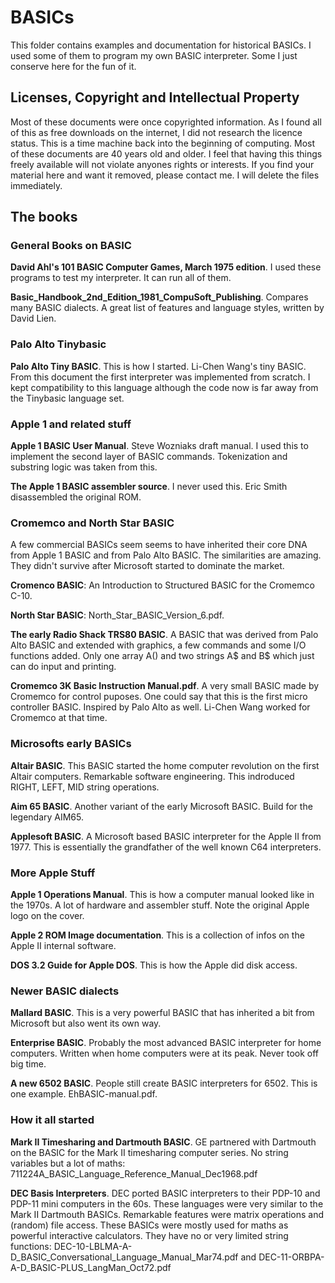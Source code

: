 # BASICs

This folder contains examples and documentation for historical BASICs. I used some of them to program my own BASIC interpreter. Some I just conserve here for the fun of it.

## Licenses, Copyright and Intellectual Property

Most of these documents were once copyrighted information. As I found all of this as free downloads on the internet, I did not research the licence status. This is a time machine back into the beginning of computing. Most of these documents are 40 years old and older. I feel that having this things freely available will not violate anyones rights or interests. If you find your material here and want it removed, please contact me. I will delete the files immediately. 

## The books

### General Books on BASIC

**David Ahl's 101 BASIC Computer Games, March 1975 edition**. I used these programs to test my interpreter. It can run all of them. 

**Basic_Handbook_2nd_Edition_1981_CompuSoft_Publishing**. Compares many BASIC dialects. A great list of features and language styles, written by David Lien. 

### Palo Alto Tinybasic

**Palo Alto Tiny BASIC**. This is how I started. Li-Chen Wang's tiny BASIC. From this document the first interpreter was implemented from scratch. I kept compatibility to this language although the code now is far away from the Tinybasic language set. 

### Apple 1 and related stuff

**Apple 1 BASIC User Manual**. Steve Wozniaks draft manual. I used this to implement the second layer of BASIC commands. Tokenization and substring logic was taken from this. 

**The Apple 1 BASIC assembler source**. I never used this. Eric Smith disassembled the original ROM. 

### Cromemco and North Star BASIC

A few commercial BASICs seem seems to have inherited their core DNA from Apple 1 BASIC and from Palo Alto BASIC. The similarities are amazing. They didn't survive after Microsoft started to dominate the market.

**Cromenco BASIC**: An Introduction to Structured BASIC for the Cromemco C-10.

**North Star BASIC**: North_Star_BASIC_Version_6.pdf.

**The early Radio Shack TRS80 BASIC**. A BASIC that was derived from Palo Alto BASIC and extended with graphics, a few commands and some I/O functions added. Only one array A() and two strings A\$ and B\$ which just can do input and printing. 

**Cromemco 3K Basic Instruction Manual.pdf**. A very small BASIC made by Cromemco for control puposes. One could say that this is the first micro controller BASIC. Inspired by Palo Alto as well. Li-Chen Wang worked for Cromemco at that time. 

### Microsofts early BASICs

**Altair BASIC**. This BASIC started the home computer revolution on the first Altair computers. Remarkable software engineering. This indroduced RIGHT, LEFT, MID string operations. 

**Aim 65 BASIC**. Another variant of the early Microsoft BASIC. Build for the legendary AIM65. 

**Applesoft BASIC**. A Microsoft based BASIC interpreter for the Apple II from 1977. This is essentially the grandfather of the well known C64 interpreters. 
### More Apple Stuff

**Apple 1 Operations Manual**. This is how a computer manual looked like in the 1970s. A lot of hardware and assembler stuff. Note the original Apple logo on the cover. 

**Apple 2 ROM Image documentation**. This is a collection of infos on the Apple II internal software. 

**DOS 3.2 Guide for Apple DOS**. This is how the Apple did disk access. 

### Newer BASIC dialects 

**Mallard BASIC**. This is a very powerful BASIC that has inherited a bit from Microsoft but also went its own way. 

**Enterprise BASIC**. Probably the most advanced BASIC interpreter for home computers. Written when home computers were at its peak. Never took off big time. 

**A new 6502 BASIC**. People still create BASIC interpreters for 6502. This is one example. EhBASIC-manual.pdf.

### How it all started

**Mark II Timesharing and Dartmouth BASIC**. GE partnered with Dartmouth on the BASIC for the Mark II timesharing computer series. No string variables but a lot of maths: 711224A_BASIC_Language_Reference_Manual_Dec1968.pdf

**DEC Basis Interpreters**. DEC ported BASIC interpreters to their PDP-10 and PDP-11 mini computers in the 60s. These languages were very similar to the Mark II Dartmouth BASICs. Remarkable features were matrix operations and (random) file access. These BASICs were mostly used for maths as powerful interactive calculators. They have no or very limited string functions: DEC-10-LBLMA-A-D_BASIC_Conversational_Language_Manual_Mar74.pdf and DEC-11-ORBPA-A-D_BASIC-PLUS_LangMan_Oct72.pdf